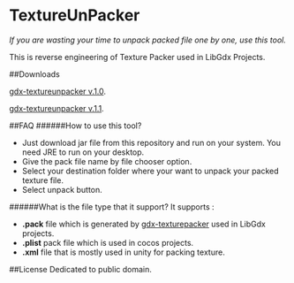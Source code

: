 # TextureUnPacker

*If you are wasting your time to unpack packed file one by one, use this tool.*

This is reverse engineering of Texture Packer used in LibGdx Projects.

##Downloads

 [gdx-textureunpacker v.1.0](http://bit.ly/1U2MYuy).
 
 [gdx-textureunpacker v.1.1](http://bit.ly/1P0h1kQ).



##FAQ
######How to use this tool?
- Just download jar file from this repository and run on your system. You need JRE to run on your desktop.
- Give the pack file name by file chooser option.
- Select your destination folder where your want to unpack your packed texture file.
- Select unpack button.

######What is the file type that it support?
It supports : 
- **.pack** file which is generated by [gdx-texturepacker](https://github.com/libgdx/libgdx/wiki/Texture-packer) used in LibGdx projects.
- **.plist** pack file which is used in cocos projects.
- **.xml** file that is mostly used in unity for packing texture.

##License 
Dedicated to public domain.
